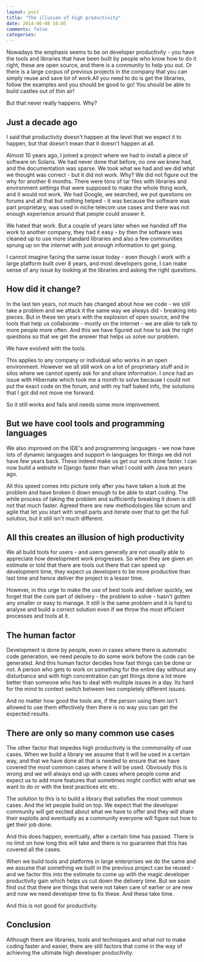```yaml
---
layout: post
title: "The illusion of high productivity"
date: 2014-06-08 16:05
comments: false
categories:
---
```


Nowadays the emphasis seems to be on developer productivity - you have the tools and libraries that have been built by people who know how to do it right, these are open source, and there is a community to help you out. Or there is a large corpus of previous projects in the company that you can simply reuse and save lot of work.All you need to do is get the libraries, follow the examples and you should be good to go! You should be able to build castles out of thin air!

But that never really happens. Why?
<h2></h2>
<h2>Just a decade ago</h2>
I said that productivity doesn't happen at the level that we expect it to happen, but that doesn't mean that it doesn't happen at all.

Almost 10 years ago, I joined a project where we had to install a piece of software on Solaris. We had never done that before, no one we knew had, and the documentation was sparse. We took what we had and we did what we thought was correct - but it did not work. Why? We did not figure out the why for another 6 months. There were tons of tar files with libraries and environment settings that were supposed to make the whole thing work, and it would not work. We had Google, we searched, we put questions on forums and all that but nothing helped - it was because the software was part proprietary, was used in niche telecom use cases and there was not enough experience around that people could answer it.

We hated that work. But a couple of years later when we handed off the work to another company, they had it easy - by then the software was cleaned up to use more standard libraries and also a few communities sprung up on the internet with just enough information to get going.

I cannot imagine facing the same issue today - even though I work with a large platform built over 8 years, and most developers gone, I can make sense of any issue by looking at the libraries and asking the right questions.
<h2>How did it change?</h2>
In the last ten years, not much has changed about how we code - we still take a problem and we attack it the same way we always did - breaking into pieces. But in these ten years with the explosion of open source, and the tools that help us collaborate - mostly on the internet - we are able to talk to more people more often. And this we have figured out how to ask the right questions so that we get the answer that helps us solve our problem.

We have evolved with the tools.

This applies to any company or individual who works in an open environment. However we all still work on a lot of proprietary stuff and in silos where we cannot openly ask for and share information. I once had an issue with Hibernate which took me a month to solve because I could not put the exact code on the forum, and with my half baked info, the solutions that I got did not move me forward.

So it still works and fails and needs some more improvement.
<h2>But we have cool tools and programming languages</h2>
We also improved on the IDE's and programming languages - we now have lots of dynamic languages and support in languages for things we did not have few years back. These indeed make us get our work done faster. I can now build a website in Django faster than what I could with Java ten years ago.

All this speed comes into picture only after you have taken a look at the problem and have broken it down enough to be able to start coding. The while process of taking the problem and sufficiently breaking it down is still not that much faster. Agreed there are new methodologies like scrum and agile that let you start with small parts and iterate over that to get the full solution, but it still isn't much different.
<h2>All this creates an illusion of high productivity</h2>
We all build tools for users - and users generally are not usually able to appreciate how development work progresses. So when they are given an estimate or told that there are tools out there that can speed up development time, they expect us developers to be more productive than last time and hence deliver the project in a lesser time.

However, in this urge to make the use of best tools and deliver quickly, we forget that the core part of delivery - the problem to solve - hasn't gotten any smaller or easy to manage. It still is the same problem and it is hard to analyse and build a correct solution even if we throw the most efficient processes and tools at it.
<h2>The human factor</h2>
Development is done by people, even in cases where there is automatic code generation, we need people to do some work before the code can be generated. And this human factor decides how fast things can be done or not. A person who gets to work on something for the entire day without any disturbance and with high concentration can get things done a lot more better than someone who has to deal with multiple issues in a day. Its hard for the mind to context switch between two completely different issues.

And no matter how good the tools are, if the person using them isn't allowed to use them effectively then there is no way you can get the expected results.
<h2>There are only so many common use cases</h2>
The other factor that impedes high productivity is the commonality of use cases. When we build a library we assume that it will be used in a certain way, and that we have done all that is needed to ensure that we have covered the most common cases where it will be used. Obviously this is wrong and we will always end up with cases where people come and expect us to add more features that sometimes might conflict with what we want to do or with the best practices etc etc.

The solution to this is to build a library that satisfies the most common cases. And the let people build on top. We expect that the developer community will get excited about what we have to offer and they will share their exploits and eventually as a community everyone will figure out how to get their job done.

And this does happen, eventually, after a certain time has passed. There is no limit on how long this will take and there is no guarantee that this has covered all the cases.

When we build tools and platforms in large enterprises we do the same and we assume that something we built in the previous project can be reused - and we factor this into the estimate to come up with the magic developer productivity gain which helps us cut down the delivery time. But we soon find out that there are things that were not taken care of earlier or are new and now we need developer time to fix these. And these take time.

And this is not good for productivity.
<h2>Conclusion</h2>
Although there are libraries, tools and techniques and what not to make coding faster and easier, there are still factors that come in the way of achieving the ultimate high developer productivity.